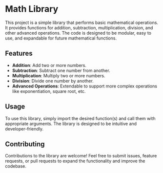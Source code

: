 # Math Library

This project is a simple library that performs basic mathematical operations. It provides functions for addition, subtraction, multiplication, division, and other advanced operations. The code is designed to be modular, easy to use, and expandable for future mathematical functions.

## Features

- **Addition**: Add two or more numbers.
- **Subtraction**: Subtract one number from another.
- **Multiplication**: Multiply two or more numbers.
- **Division**: Divide one number by another.
- **Advanced Operations**: Extendable to support more complex operations like exponentiation, square root, etc.

## Usage

To use this library, simply import the desired function(s) and call them with appropriate arguments. The library is designed to be intuitive and developer-friendly.

## Contributing

Contributions to the library are welcome! Feel free to submit issues, feature requests, or pull requests to expand the functionality and improve the codebase.
